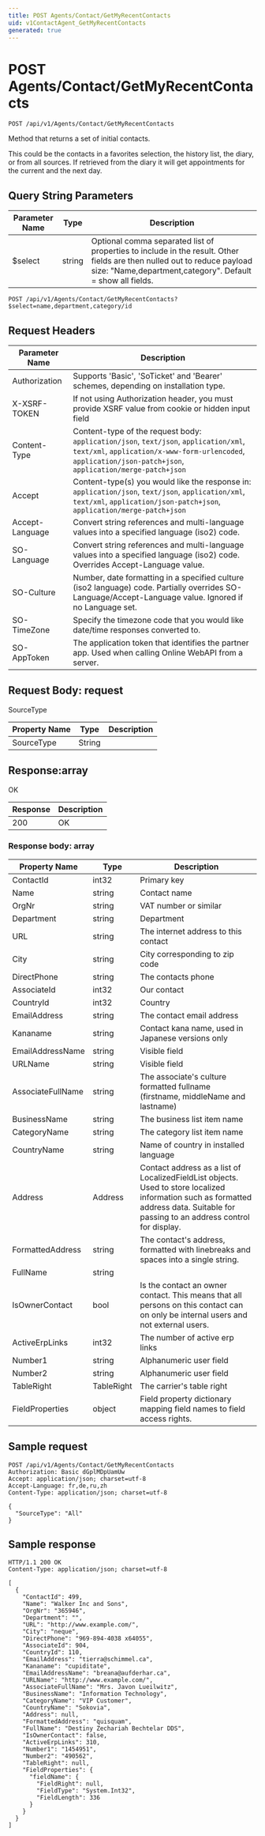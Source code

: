 ```yaml
---
title: POST Agents/Contact/GetMyRecentContacts
uid: v1ContactAgent_GetMyRecentContacts
generated: true
---
```


# POST Agents/Contact/GetMyRecentContacts

```http
POST /api/v1/Agents/Contact/GetMyRecentContacts
```

Method that returns a set of initial contacts.


This could be the contacts in a favorites selection, the history list, the diary, or from all sources. If retrieved from the diary it will get appointments for the current and the next day.






## Query String Parameters

| Parameter Name | Type |  Description |
|----------------|------|--------------|
| $select | string |  Optional comma separated list of properties to include in the result. Other fields are then nulled out to reduce payload size: "Name,department,category". Default = show all fields. |

```http
POST /api/v1/Agents/Contact/GetMyRecentContacts?$select=name,department,category/id
```


## Request Headers

| Parameter Name | Description |
|----------------|-------------|
| Authorization  | Supports 'Basic', 'SoTicket' and 'Bearer' schemes, depending on installation type. |
| X-XSRF-TOKEN   | If not using Authorization header, you must provide XSRF value from cookie or hidden input field |
| Content-Type | Content-type of the request body: `application/json`, `text/json`, `application/xml`, `text/xml`, `application/x-www-form-urlencoded`, `application/json-patch+json`, `application/merge-patch+json` |
| Accept         | Content-type(s) you would like the response in: `application/json`, `text/json`, `application/xml`, `text/xml`, `application/json-patch+json`, `application/merge-patch+json` |
| Accept-Language | Convert string references and multi-language values into a specified language (iso2) code. |
| SO-Language | Convert string references and multi-language values into a specified language (iso2) code. Overrides Accept-Language value. |
| SO-Culture | Number, date formatting in a specified culture (iso2 language) code. Partially overrides SO-Language/Accept-Language value. Ignored if no Language set. |
| SO-TimeZone | Specify the timezone code that you would like date/time responses converted to. |
| SO-AppToken | The application token that identifies the partner app. Used when calling Online WebAPI from a server. |

## Request Body: request 

SourceType 

| Property Name | Type |  Description |
|----------------|------|--------------|
| SourceType | String |  |

## Response:array

OK

| Response | Description |
|----------------|-------------|
| 200 | OK |

### Response body: array

| Property Name | Type |  Description |
|----------------|------|--------------|
| ContactId | int32 | Primary key |
| Name | string | Contact name |
| OrgNr | string | VAT number or similar |
| Department | string | Department |
| URL | string | The internet address to this contact |
| City | string | City corresponding to zip code |
| DirectPhone | string | The contacts phone |
| AssociateId | int32 | Our contact |
| CountryId | int32 | Country |
| EmailAddress | string | The contact email address |
| Kananame | string | Contact kana name, used in Japanese versions only |
| EmailAddressName | string | Visible field |
| URLName | string | Visible field |
| AssociateFullName | string | The associate's culture formatted fullname (firstname, middleName and lastname) |
| BusinessName | string | The business list item name |
| CategoryName | string | The category list item name |
| CountryName | string | Name of country in installed language |
| Address | Address | Contact address as  a list of LocalizedFieldList objects. Used to store localized information such as formatted address data. Suitable for passing to an address control for display. |
| FormattedAddress | string | The contact's address, formatted with linebreaks and spaces into a single string. |
| FullName | string |  |
| IsOwnerContact | bool | Is the contact an owner contact.  This means that all persons on this contact can on only be internal users and not external users. |
| ActiveErpLinks | int32 | The number of active erp links |
| Number1 | string | Alphanumeric user field |
| Number2 | string | Alphanumeric user field |
| TableRight | TableRight | The carrier's table right |
| FieldProperties | object | Field property dictionary mapping field names to field access rights. |

## Sample request

```http!
POST /api/v1/Agents/Contact/GetMyRecentContacts
Authorization: Basic dGplMDpUamUw
Accept: application/json; charset=utf-8
Accept-Language: fr,de,ru,zh
Content-Type: application/json; charset=utf-8

{
  "SourceType": "All"
}
```

## Sample response

```http_
HTTP/1.1 200 OK
Content-Type: application/json; charset=utf-8

[
  {
    "ContactId": 499,
    "Name": "Walker Inc and Sons",
    "OrgNr": "365946",
    "Department": "",
    "URL": "http://www.example.com/",
    "City": "neque",
    "DirectPhone": "969-894-4038 x64055",
    "AssociateId": 904,
    "CountryId": 110,
    "EmailAddress": "tierra@schimmel.ca",
    "Kananame": "cupiditate",
    "EmailAddressName": "breana@aufderhar.ca",
    "URLName": "http://www.example.com/",
    "AssociateFullName": "Mrs. Javon Lueilwitz",
    "BusinessName": "Information Technology",
    "CategoryName": "VIP Customer",
    "CountryName": "Sokovia",
    "Address": null,
    "FormattedAddress": "quisquam",
    "FullName": "Destiny Zechariah Bechtelar DDS",
    "IsOwnerContact": false,
    "ActiveErpLinks": 310,
    "Number1": "1454951",
    "Number2": "490562",
    "TableRight": null,
    "FieldProperties": {
      "fieldName": {
        "FieldRight": null,
        "FieldType": "System.Int32",
        "FieldLength": 336
      }
    }
  }
]
```